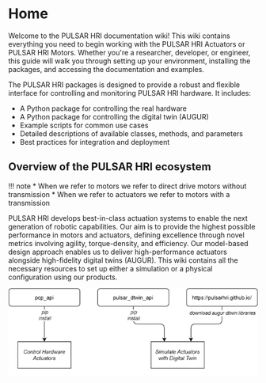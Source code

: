 # Home
Welcome to the PULSAR HRI documentation wiki! This wiki contains everything you need to begin working with the PULSAR HRI Actuators or PULSAR HRI Motors. Whether you're a researcher, developer, or engineer, this guide will walk you through setting up your environment, installing the packages, and accessing the documentation and examples.

The PULSAR HRI packages is designed to provide a robust and flexible interface for controlling and monitoring PULSAR HRI hardware. It includes:

* A Python package for controlling the real hardware
* A Python package for controlling the digital twin (AUGUR)
* Example scripts for common use cases
* Detailed descriptions of available classes, methods, and parameters
* Best practices for integration and deployment

## Overview of the PULSAR HRI ecosystem

!!! note
    * When we refer to motors we refer to direct drive motors without transmission
    * When we refer to actuators we refer to motors with a transmission

PULSAR HRI develops best-in-class actuation systems to enable the next generation of robotic capabilities. Our aim is to provide the highest possible performance in motors and actuators, defining excellence through novel metrics involving agility, torque-density, and efficiency. Our model-based design approach enables us to deliver high-performance actuators alongside high-fidelity digital twins (AUGUR). This wiki contains all the necessary resources to set up either a simulation or a physical configuration using our products.

![High level ecosystem diagram](figs/high_level_diagram.png)
